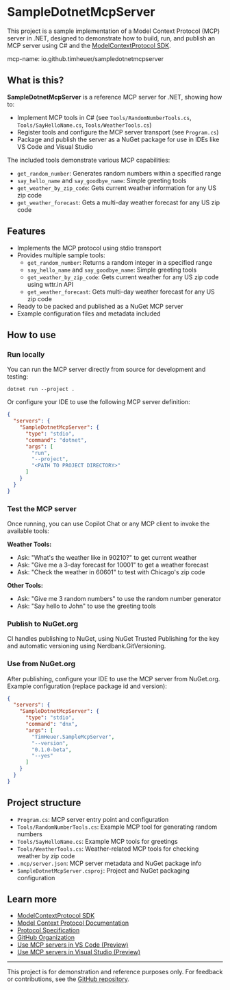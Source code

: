 # SampleDotnetMcpServer

This project is a sample implementation of a Model Context Protocol (MCP) server in .NET, designed to demonstrate how to build, run, and publish an MCP server using C# and the [ModelContextProtocol SDK](https://www.nuget.org/packages/ModelContextProtocol).

mcp-name: io.github.timheuer/sampledotnetmcpserver

## What is this?


**SampleDotnetMcpServer** is a reference MCP server for .NET, showing how to:

- Implement MCP tools in C# (see `Tools/RandomNumberTools.cs`, `Tools/SayHelloName.cs`, `Tools/WeatherTools.cs`)
- Register tools and configure the MCP server transport (see `Program.cs`)
- Package and publish the server as a NuGet package for use in IDEs like VS Code and Visual Studio

The included tools demonstrate various MCP capabilities:
- `get_random_number`: Generates random numbers within a specified range
- `say_hello_name` and `say_goodbye_name`: Simple greeting tools
- `get_weather_by_zip_code`: Gets current weather information for any US zip code
- `get_weather_forecast`: Gets a multi-day weather forecast for any US zip code

## Features

- Implements the MCP protocol using stdio transport
- Provides multiple sample tools:
  - `get_random_number`: Returns a random integer in a specified range
  - `say_hello_name` and `say_goodbye_name`: Simple greeting tools
  - `get_weather_by_zip_code`: Gets current weather for any US zip code using wttr.in API
  - `get_weather_forecast`: Gets multi-day weather forecast for any US zip code
- Ready to be packed and published as a NuGet MCP server
- Example configuration files and metadata included

## How to use

### Run locally

You can run the MCP server directly from source for development and testing:

```shell
dotnet run --project .
```

Or configure your IDE to use the following MCP server definition:

```json
{
  "servers": {
    "SampleDotnetMcpServer": {
      "type": "stdio",
      "command": "dotnet",
      "args": [
        "run",
        "--project",
        "<PATH TO PROJECT DIRECTORY>"
      ]
    }
  }
}
```

### Test the MCP server

Once running, you can use Copilot Chat or any MCP client to invoke the available tools:

**Weather Tools:**
- Ask: "What's the weather like in 90210?" to get current weather
- Ask: "Give me a 3-day forecast for 10001" to get a weather forecast
- Ask: "Check the weather in 60601" to test with Chicago's zip code

**Other Tools:**
- Ask: "Give me 3 random numbers" to use the random number generator
- Ask: "Say hello to John" to use the greeting tools


### Publish to NuGet.org

CI handles publishing to NuGet, using NuGet Trusted Publishing for the key and automatic versioning using Nerdbank.GitVersioning.

### Use from NuGet.org

After publishing, configure your IDE to use the MCP server from NuGet.org. Example configuration (replace package id and version):

```json
{
  "servers": {
    "SampleDotnetMcpServer": {
      "type": "stdio",
      "command": "dnx",
      "args": [
        "TimHeuer.SampleMcpServer",
        "--version",
        "0.1.0-beta",
        "--yes"
      ]
    }
  }
}
```

## Project structure

- `Program.cs`: MCP server entry point and configuration
- `Tools/RandomNumberTools.cs`: Example MCP tool for generating random numbers
- `Tools/SayHelloName.cs`: Example MCP tools for greetings
- `Tools/WeatherTools.cs`: Weather-related MCP tools for checking weather by zip code
- `.mcp/server.json`: MCP server metadata and NuGet package info
- `SampleDotnetMcpServer.csproj`: Project and NuGet packaging configuration

## Learn more

- [ModelContextProtocol SDK](https://www.nuget.org/packages/ModelContextProtocol)
- [Model Context Protocol Documentation](https://modelcontextprotocol.io/)
- [Protocol Specification](https://spec.modelcontextprotocol.io/)
- [GitHub Organization](https://github.com/modelcontextprotocol)
- [Use MCP servers in VS Code (Preview)](https://code.visualstudio.com/docs/copilot/chat/mcp-servers)
- [Use MCP servers in Visual Studio (Preview)](https://learn.microsoft.com/visualstudio/ide/mcp-servers)

---

This project is for demonstration and reference purposes only. For feedback or contributions, see the [GitHub repository](https://github.com/timheuer/sampledotnetmcpserver).
